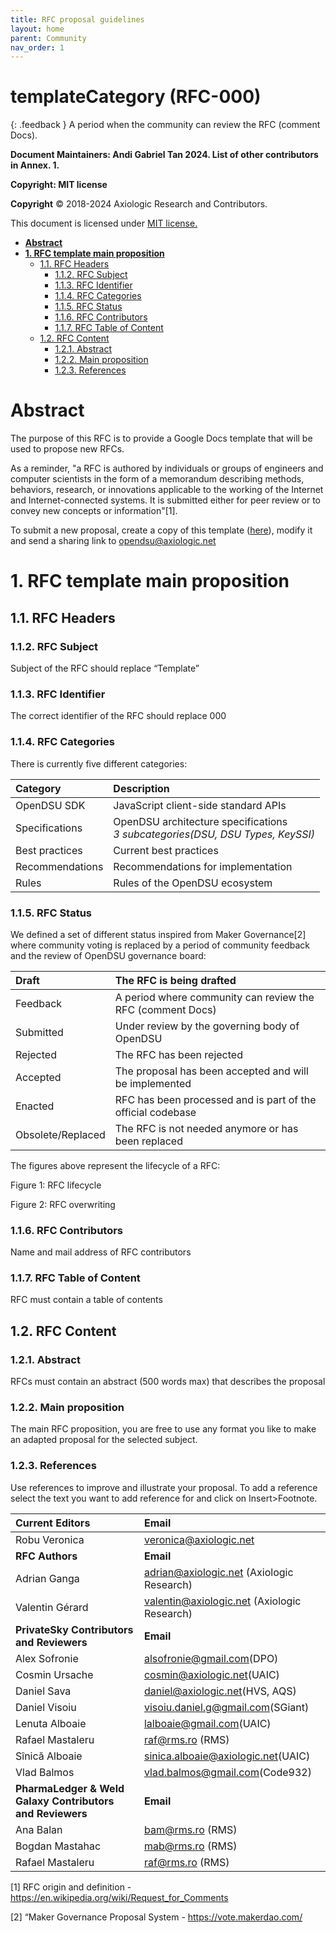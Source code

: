 ```yaml
---
title: RFC proposal guidelines
layout: home
parent: Community
nav_order: 1
---
```



# **templateCategory (RFC-000)**

{: .feedback }
A period when the community can review the RFC (comment Docs).

**Document Maintainers: Andi Gabriel Tan 2024. List of other contributors in Annex. 1.**

**Copyright: MIT license**

 **Copyright** © 2018-2024 Axiologic Research and Contributors.

This document is licensed under [MIT license.](https://en.wikipedia.org/wiki/MIT_License)
 
<!-- TOC -->
* [**Abstract**](#abstract)
* [**1. RFC template main proposition**](#1-rfc-template-main-proposition)
  * [1.1. RFC Headers](#11-rfc-headers)
    * [1.1.2. RFC Subject](#112-rfc-subject)
    * [1.1.3. RFC Identifier](#113-rfc-identifier)
    * [1.1.4. RFC Categories](#114-rfc-categories)
    * [1.1.5. RFC Status](#115-rfc-status)
    * [1.1.6. RFC Contributors](#116-rfc-contributors)
    * [1.1.7. RFC Table of Content](#117-rfc-table-of-content)
  * [1.2. RFC Content](#12-rfc-content)
    * [1.2.1. Abstract](#121-abstract)
    * [1.2.2. Main proposition](#122-main-proposition)
    * [1.2.3. References](#123-references)
<!-- TOC -->

# **Abstract**

The purpose of this RFC is to provide a Google Docs template that will be used to propose new RFCs.  

As a reminder, "a RFC is authored by individuals or groups of engineers and computer scientists in the form of a memorandum describing methods, behaviors, research, or innovations applicable to the working of the Internet and Internet-connected systems. It is submitted either for peer review or to convey new concepts or information"[1].


To submit a new proposal, create a copy of this template (<a href="https://docs.google.com/document/d/1gePhhEygme3oo74i-bzWKQgA_yjMAMGskw4U6g--XVY/edit#heading=h.leaepr4b4whq">here</a>), modify it and send a sharing link to <a href="">opendsu@axiologic.net</a>

# **1. RFC template main proposition**

## 1.1. RFC Headers

### 1.1.2. RFC Subject

Subject of the RFC should replace “Template”

### 1.1.3. RFC Identifier

The correct identifier of the RFC should replace 000

### 1.1.4. RFC Categories

There is currently five different categories:

| Category        | Description                                                                        |
|:----------------|:-----------------------------------------------------------------------------------|
| OpenDSU SDK     | JavaScript client-side standard APIs                                               |
| Specifications  | OpenDSU architecture specifications <br> _3 subcategories(DSU, DSU Types, KeySSI)_ |
| Best practices  | Current best practices                                                             |
| Recommendations | Recommendations for implementation                                                 |
| Rules           | Rules of the OpenDSU ecosystem                                                     |


### 1.1.5. RFC Status

We defined a set of different status inspired from Maker Governance[2] where community voting is replaced by a period of community feedback and the review of OpenDSU governance board:


| Draft              | The RFC is being drafted                                    |
|:-------------------|:------------------------------------------------------------|
| Feedback           | A period where community can review the RFC (comment Docs)  |
| Submitted          | Under review by the governing body of OpenDSU               |
| Rejected           | The RFC has been rejected                                   |
| Accepted           | The proposal has been accepted and will be implemented      |
| Enacted            | RFC has been processed and is part of the official codebase |
| Obsolete/Replaced  | The RFC is not needed anymore or has been replaced          |


The figures above represent the lifecycle of a RFC:

Figure 1: RFC lifecycle

Figure 2: RFC overwriting

### 1.1.6. RFC Contributors

Name and mail address of RFC contributors

### 1.1.7. RFC Table of Content

RFC must contain a table of contents

## 1.2. RFC Content

### 1.2.1. Abstract

RFCs must contain an abstract (500 words max) that describes the proposal

### 1.2.2. Main proposition

The main RFC proposition, you are free to use any format you like to make an adapted proposal for the selected subject.

### 1.2.3. References

Use references to improve and illustrate your proposal. To add a reference select the text you want to add reference for and click on Insert>Footnote.

| **Current Editors**                                           | **Email**                                    |
|:--------------------------------------------------------------|:---------------------------------------------|
| Robu Veronica                                                 | veronica@axiologic.net                       |
| **RFC Authors**                                               | **Email**                                    |
| Adrian Ganga                                                  | adrian@axiologic.net (Axiologic Research)    |
| Valentin Gérard                                               | valentin@axiologic.net (Axiologic Research)  |
| **PrivateSky Contributors and Reviewers**                     | **Email**                                    | 
| Alex Sofronie                                                 | alsofronie@gmail.com(DPO)                    |
| Cosmin Ursache                                                | cosmin@axiologic.net(UAIC)                   |
| Daniel Sava                                                   | daniel@axiologic.net(HVS, AQS)               |
| Daniel Visoiu                                                 | visoiu.daniel.g@gmail.com(SGiant)            |
| Lenuta Alboaie                                                | lalboaie@gmail.com(UAIC)                     |
| Rafael Mastaleru                                              | raf@rms.ro (RMS)                             |
| Sînică Alboaie                                                | sinica.alboaie@axiologic.net(UAIC)           |   
| Vlad Balmos                                                   | vlad.balmos@gmail.com(Code932)               |
| **PharmaLedger & Weld Galaxy Contributors and Reviewers**     | **Email**                                    |
| Ana Balan                                                     | bam@rms.ro (RMS)                             |
| Bogdan Mastahac                                               | mab@rms.ro (RMS)                             |
| Rafael Mastaleru                                              | raf@rms.ro (RMS)                             |


[1] RFC origin and definition - <a href="https://en.wikipedia.org/wiki/Request_for_Comments">https://en.wikipedia.org/wiki/Request_for_Comments</a>

[2] “Maker Governance Proposal System - <a href="https://vote.makerdao.com">https://vote.makerdao.com/</a>